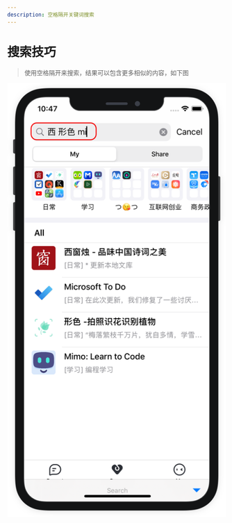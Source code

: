 ```yaml
---
description: 空格隔开关键词搜索
---
```


# 搜索技巧

> 使用空格隔开来搜索，结果可以包含更多相似的内容，如下图

![](../.gitbook/assets/sou-suo-ji-qiao.png)




